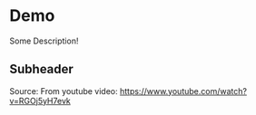 # Demo

Some Description!

## Subheader
 Source:
From youtube video: https://www.youtube.com/watch?v=RGOj5yH7evk
